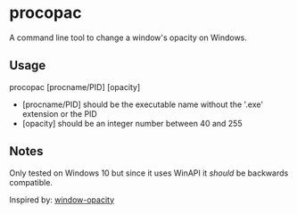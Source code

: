# procopac

A command line tool to change a window's opacity on Windows.

## Usage

procopac [procname/PID] [opacity]

- [procname/PID] should be the executable name without the '.exe' extension or the PID
- [opacity] should be an integer number between 40 and 255

## Notes

Only tested on Windows 10 but since it uses WinAPI it *should* be backwards compatible.

Inspired by: [window-opacity ](https://github.com/DongchengWang/window-opacity)
